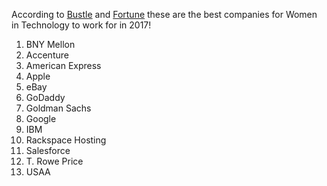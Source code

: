 According to <a href="https://www.bustle.com/articles/87362-the-best-companies-for-women-in-tech-are-harder-to-pinpoint-than-youd-think" target="_blank">Bustle</a> and <a href="http://fortune.com/2015/04/10/best-company-women-tech/" target="_blank">Fortune</a> these are the best companies for Women in Technology to work for in 2017! 

1.  BNY Mellon
2.  Accenture
3.  American Express
4.  Apple
5.  eBay
6.  GoDaddy
7.  Goldman Sachs
8.  Google
9.  IBM
10. Rackspace Hosting
11. Salesforce
12. T. Rowe Price 
13. USAA

